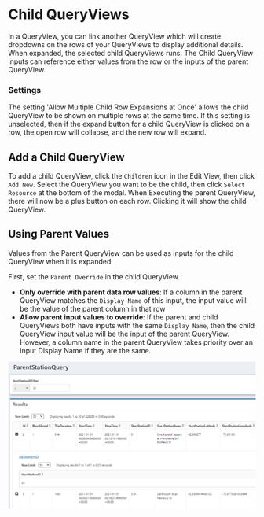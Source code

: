 # Child QueryViews

In a QueryView, you can link another QueryView which will create dropdowns on the rows of your QueryViews to display additional details. When expanded, the selected child QueryViews runs. The Child QueryView inputs can reference either values from the row or the inputs of the parent QueryView.

### Settings

The setting 'Allow Multiple Child Row Expansions at Once' allows the child QueryView to be shown on multiple rows at the same time. If this setting is unselected, then if the expand button for a child QueryView is clicked on a row, the open row will collapse, and the new row will expand.

## Add a Child QueryView

To add a child QueryView, click the `Children` icon in the Edit View, then click `Add New`. Select the QueryView you want to be the child, then click `Select Resource` at the bottom of the modal. When Executing the parent QueryView, there will now be a plus button on each row. Clicking it will show the child QueryView.

## Using Parent Values

Values from the Parent QueryView can be used as inputs for the child QueryView when it is expanded.

First, set the `Parent Override` in the child QueryView.

- **Only override with parent data row values**: If a column in the parent QueryView matches the `Display Name` of this input, the input value will be the value of the parent column in that row
- **Allow parent input values to override**: If the parent and child QueryViews both have inputs with the same `Display Name`, then the child QueryView input value will be the input of the parent QueryView. However, a column name in the parent QueryView takes priority over an input Display Name if they are the same.

![!A Child QueryView (BBStationID) expanded for a row](img/ChildQuery.png)
